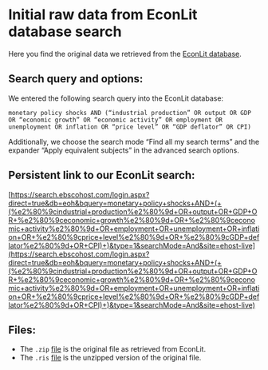 # Initial raw data from EconLit database search

Here you find the original data we retrieved from the  [EconLit database](https://www.aeaweb.org/econlit/).

## Search query and options:

We entered the following search query into the EconLit database: 

`monetary policy shocks AND (“industrial production” OR output OR GDP OR “economic growth” OR “economic activity” OR employment OR unemployment OR inflation OR “price level” OR “GDP deflator” OR CPI)`

Additionally, we choose the search mode “Find all my search terms” and the expander “Apply equivalent subjects” in the advanced search options.

## Persistent link to our EconLit search: 

[https://search.ebscohost.com/login.aspx?direct=true&db=eoh&bquery=monetary+policy+shocks+AND+(+(%e2%80%9cindustrial+production%e2%80%9d+OR+output+OR+GDP+OR+%e2%80%9ceconomic+growth%e2%80%9d+OR+%e2%80%9ceconomic+activity%e2%80%9d+OR+employment+OR+unemployment+OR+inflation+OR+%e2%80%9cprice+level%e2%80%9d+OR+%e2%80%9cGDP+deflator%e2%80%9d+OR+CPI)+)&type=1&searchMode=And&site=ehost-live](https://search.ebscohost.com/login.aspx?direct=true&db=eoh&bquery=monetary+policy+shocks+AND+(+(%e2%80%9cindustrial+production%e2%80%9d+OR+output+OR+GDP+OR+%e2%80%9ceconomic+growth%e2%80%9d+OR+%e2%80%9ceconomic+activity%e2%80%9d+OR+employment+OR+unemployment+OR+inflation+OR+%e2%80%9cprice+level%e2%80%9d+OR+%e2%80%9cGDP+deflator%e2%80%9d+OR+CPI)+)&type=1&searchMode=And&site=ehost-live)

## Files: 

- The `.zip` [file](https://github.com/META-CMP/data/blob/main/data/study%20search/database%20search/raw/EconLit%20search/38ecfbf0-25c0-4cfb-bd0e-5fc4bbe0c62e.zip) is the original file as retrieved from EconLit.
- The `.ris` [file](https://github.com/META-CMP/data/blob/main/data/study%20search/database%20search/raw/EconLit%20search/EL%20-%20Query%20-%20monetary%20policy%20shocks%20AND%20(%E2%80%9Cindustrial%20production%E2%80%9D%20OR%20output%20OR%20GDP%20OR%20%E2%80%9Ceconomic%20growth%E2%80%9D%20OR%20%E2%80%9Ceconomic%20activity%E2%80%9D%20OR%20employment%20OR%20unemployment%20OR%20inflation%20OR%20%E2%80%9Cprice%20level%E2%80%9D%20OR%20%E2%80%9CGDP%20deflator%E2%80%9D%20OR%20CPI).ris) is the unzipped version of the original file.


